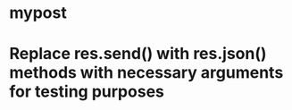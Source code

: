 # mypost

# Replace res.send() with res.json() methods with necessary arguments for testing purposes
